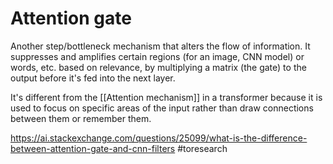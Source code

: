 # Attention gate

Another step/bottleneck mechanism that alters the flow of information. It suppresses and amplifies certain regions (for an image, CNN model) or words, etc. based on relevance, by multiplying a matrix (the gate) to the output before it's fed into the next layer.

It's different from the [[Attention mechanism]] in a transformer because it is used to focus on specific areas of the input rather than draw connections between them or remember them.

https://ai.stackexchange.com/questions/25099/what-is-the-difference-between-attention-gate-and-cnn-filters #toresearch 